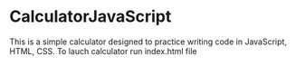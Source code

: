 # CalculatorJavaScript
This is a simple calculator designed to practice writing code in JavaScript, HTML, CSS.
To lauch calculator run index.html file
